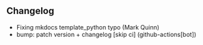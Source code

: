 ## Changelog

- Fixing mkdocs template_python typo (Mark Quinn)
- bump: patch version + changelog [skip ci] (github-actions[bot])